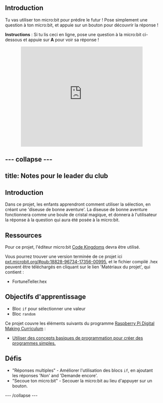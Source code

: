 ## Introduction

Tu vas utiliser ton micro:bit pour prédire le futur !
Pose simplement une question à ton micro:bit, et appuie sur un bouton pour découvrir la réponse !

__Instructions__ : Si tu lis ceci en ligne, pose une question à la micro:bit ci-dessous et appuie sur __A__ pour voir sa réponse !

<div class="trinket" style="width:400px;margin: 0 auto;">
<div style="position:relative;height:0;padding-bottom:81.97%;overflow:hidden;"><iframe style="position:absolute;top:0;left:0;width:100%;height:100%;" src="https://pxt.microbit.org/---run?id=18828-96734-17356-00995" allowfullscreen="allowfullscreen" sandbox="allow-popups allow-scripts allow-same-origin" frameborder="0"></iframe></div>
</div>


--- collapse ---
---
title: Notes pour le leader du club
---


## Introduction

Dans ce projet, les enfants apprendront comment utiliser la sélection, en créant une 'diseuse de bonne aventure'.
La diseuse de bonne aventure fonctionnera comme une boule de cristal magique,
et donnera à l'utilisateur la réponse à la question qui aura été posée à la micro:bit.

## Ressources

Pour ce projet, l'éditeur micro:bit [Code Kingdoms](http://jumpto.cc/mb-new) devra être utilisé.

Vous pourrez trouver une version terminée de ce projet ici [pxt.microbit.org/#pub:18828-96734-17356-00995](https://pxt.microbit.org/#pub:18828-96734-17356-00995),
et le fichier compilé .hex peuvent être téléchargés en cliquant sur le lien 'Matériaux du projet', qui contient&nbsp;:

+ FortuneTeller.hex

## Objectifs d'apprentissage

+ Bloc `if` pour sélectionner une valeur
+ Bloc `random`

Ce projet couvre les éléments suivants du programme [Raspberry Pi Digital Making Curriculum](http://rpf.io/curriculum)&nbsp;:

+ [Utiliser des concepts basiques de programmation pour créer des programmes simples.](https://www.raspberrypi.org/curriculum/programming/creator)

## Défis

+ "Réponses multiples" - Améliorer l'utilisation des blocs `if`, en ajoutant les réponses 'Non' and 'Demande encore'.
+ "Secoue ton micro:bit" - Secouer la micro:bit au lieu d'appuyer sur un bouton.

--- /collapse ---
